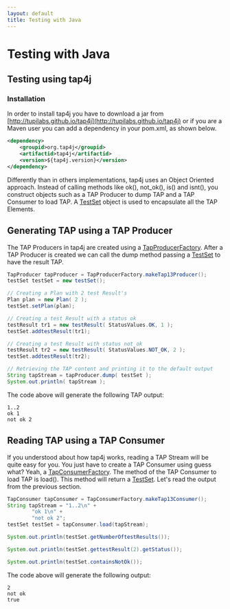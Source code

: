 ```yaml
---
layout: default
title: Testing with Java
---
```


# Testing with Java

## Testing using tap4j

### Installation

In order to install tap4j you have to download a jar from [http://tupilabs.github.io/tap4j](http://tupilabs.github.io/tap4j) or if you are a Maven user you can add a dependency in your pom.xml, as shown below.

```xml
<dependency>
    <groupid>org.tap4j</groupid>
    <artifactid>tap4j</artifactid>
    <version>${tap4j.version}</version>
</dependency>
```

Differently than in others implementations, tap4j uses an Object Oriented approach. Instead of calling methods like ok(), not_ok(), is() and isnt(), you construct objects such as a TAP Producer to dump TAP and a TAP Consumer to load TAP. A [TestSet](http://tupilabs.github.io/tap4j/tap4j/apidocs/org/tap4j/model/TestSet.html) object is used to encapsulate all the TAP Elements.

## Generating TAP using a TAP Producer

The TAP Producers in tap4j are created using a [TapProducerFactory](http://tupilabs.github.io/tap4j/tap4j/apidocs/org/tap4j/producer/TapProducerFactory.html). After a TAP Producer is created we can call the dump method passing a [TestSet](http://tupilabs.github.io/tap4j/tap4j/apidocs/org/tap4j/model/TestSet.html) to have the result TAP.

```java
TapProducer tapProducer = TapProducerFactory.makeTap13Producer();
testSet testSet = new testSet();

// Creating a Plan with 2 test Result's
Plan plan = new Plan( 2 );
testSet.setPlan(plan);

// Creating a test Result with a status ok
testResult tr1 = new testResult( StatusValues.OK, 1 );
testSet.addtestResult(tr1);

// Creating a test Result with status not_ok
testResult tr2 = new testResult( StatusValues.NOT_OK, 2 );
testSet.addtestResult(tr2);

// Retrieving the TAP content and printing it to the default output
String tapStream = tapProducer.dump( testSet );
System.out.println( tapStream );
```

The code above will generate the following TAP output:

```
1..2
ok 1
not ok 2
```

## Reading TAP using a TAP Consumer

If you understood about how tap4j works, reading a TAP Stream will be quite easy for you. You just have to create a TAP Consumer using guess what? Yeah, a [TapConsumerFactory](http://tupilabs.github.io/tap4j/tap4j/apidocs/org/tap4j/consumer/TapConsumerFactory.html). The method of the TAP Consumer to load TAP is load(). This method will return a [TestSet](http://tupilabs.github.io/tap4j/tap4j/apidocs/org/tap4j/model/TestSet.html). Let's read the output from the previous section.

```java
TapConsumer tapConsumer = TapConsumerFactory.makeTap13Consumer();
String tapStream = "1..2\n" +
		"ok 1\n" +
		"not ok 2";
testSet testSet = tapConsumer.load(tapStream);

System.out.println(testSet.getNumberOftestResults());

System.out.println(testSet.gettestResult(2).getStatus());

System.out.println(testSet.containsNotOk());
```
The code above will generate the following output:

```
2
not ok
true
```
